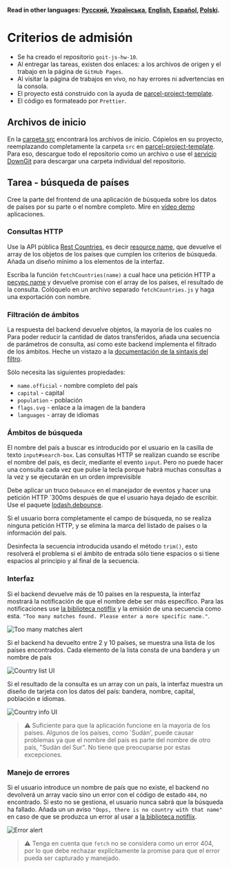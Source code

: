 **Read in other languages: [Русский](README.md), [Українська](README.ua.md),
[English](README.en.md), [Español](README.es.md), [Polski](README.pl.md).**

# Criterios de admisión

- Se ha creado el repositorio `goit-js-hw-10`.
- Al entregar las tareas, existen dos enlaces: a los archivos de origen y el trabajo 
  en la página de `GitHub Pages`.
- Al visitar la página de trabajos en vivo, no hay errores ni advertencias en la consola.
- El proyecto está construido con la ayuda de
  [parcel-project-template](https://github.com/goitacademy/parcel-project-template).
- El código es formateado por `Prettier`.

## Archivos de inicio

En la [carpeta src](./src)  encontrará los archivos de inicio. Cópielos en su proyecto,
reemplazando completamente la carpeta `src` en
[parcel-project-template](https://github.com/goitacademy/parcel-project-template).
Para eso, descargue todo el repositorio como un archivo o use el
[servicio DownGit](https://downgit.github.io/) para descargar una carpeta individual del
repositorio.

## Tarea - búsqueda de países

Cree la parte del frontend de una aplicación de búsqueda sobre los datos de países por su parte o el
nombre completo. Mire en
[vídeo demo](https://user-images.githubusercontent.com/17479434/131147741-7700e8c5-8744-4eea-8a8e-1c3d4635248a.mp4)
aplicaciones.

### Consultas HTTP

Use la API pública [Rest Countries](https://restcountries.com/), es decir
[resource name](https://restcountries.com/#api-endpoints-v3-name), que devuelve
el array de los objetos de los países que cumplen los criterios de búsqueda. Añada un diseño
mínimo a los elementos de la interfaz.

Escriba la función `fetchCountries(name)` a cual hace una petición HTTP a
[ресурс name](https://restcountries.com/#api-endpoints-v3-name) y devuelve
promise con el array de los países, el resultado de la consulta. Colóquelo en un archivo separado
`fetchCountries.js` y haga una exportación con nombre.

### Filtración de ámbitos

La respuesta del backend devuelve objetos, la mayoría de los cuales no
 Para poder reducir la cantidad de datos transferidos, añada una secuencia de parámetros
de consulta, así como este backend implementa el filtrado de los ámbitos. Heche un vistazo a la
[documentación de la sintaxis del filtro](https://restcountries.com/#filter-response).

Sólo necesita las siguientes propiedades:

- `name.official` - nombre completo del país
- `capital` - capital
- `population` - población
- `flags.svg` - enlace a la imagen de la bandera
- `languages` - array de idiomas

### Ámbitos de búsqueda

El nombre del país a buscar es introducido por el usuario en la casilla de texto
`input#search-box`. Las consultas HTTP se realizan cuando se escribe el nombre del país, es decir, 
mediante el evento `input`. Pero no puede hacer una consulta cada vez que pulse la tecla
porque habrá muchas consultas a la vez y se ejecutarán en un orden 
imprevisible

Debe aplicar un truco `Debounce` en el manejador de eventos y hacer
una petición HTTP `300ms después de que el usuario haya dejado de escribir.
Use el paquete
[lodash.debounce](https://www.npmjs.com/package/lodash.debounce).

Si el usuario borra completamente el campo de búsqueda, no se realiza ninguna petición HTTP,
y se elimina la marca del listado de países o la información del país.

Desinfecta la secuencia introducida usando el método `trim()`, esto resolverá el problema si el
ámbito de entrada sólo tiene espacios o si tiene espacios al principio y al final de la secuencia.

### Interfaz

Si el backend devuelve más de 10 países en la respuesta, la interfaz mostrará la
notificación de que el nombre debe ser más específico. Para las notificaciones
use [la biblioteca notiflix](https://github.com/notiflix/Notiflix#readme) y
la emisión de una secuencia como esta.
`"Too many matches found. Please enter a more specific name."`.

![Too many matches alert](./preview/too-many-matches.png)

Si el backend ha devuelto entre 2 y 10 países, se muestra una lista de 
los países encontrados. Cada elemento de la lista consta de una bandera y un nombre de país

![Country list UI](./preview/country-list.png)

Si el resultado de la consulta es un array con un país, la interfaz muestra un
diseño de tarjeta con los datos del país: bandera, nombre, capital, población e 
idiomas.

![Country info UI](./preview/country-info.png)

> ⚠️ Suficiente para que la aplicación funcione en la mayoría de los países. Algunos
> de los países, como `Sudán', puede causar problemas ya que el nombre del país
> es parte del nombre de otro país, "Sudán del Sur". No tiene que preocuparse por
> estas excepciones.

### Manejo de errores

Si el usuario introduce un nombre de país que no existe, el backend no devolverá un array vacío 
sino un error con el código de estado `404`, no encontrado.  Si esto no se gestiona, el 
usuario nunca sabrá que la búsqueda ha fallado. Añada un
un aviso `"Oops, there is no country with that name"` en caso de que se produzca un error 
al usar a [la biblioteca notiflix](https://github.com/notiflix/Notiflix#readme).

![Error alert](./preview/error-alert.png)

> ⚠️ Tenga en cuenta que `fetch` no se considera como un error 404, por lo que debe
> rechazar explícitamente la promise para que el error pueda ser capturado y manejado.
